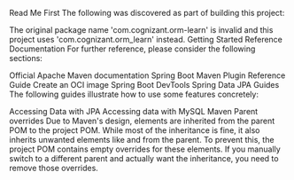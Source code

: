 Read Me First
The following was discovered as part of building this project:

The original package name 'com.cognizant.orm-learn' is invalid and this project uses 'com.cognizant.orm_learn' instead.
Getting Started
Reference Documentation
For further reference, please consider the following sections:

Official Apache Maven documentation
Spring Boot Maven Plugin Reference Guide
Create an OCI image
Spring Boot DevTools
Spring Data JPA
Guides
The following guides illustrate how to use some features concretely:

Accessing Data with JPA
Accessing data with MySQL
Maven Parent overrides
Due to Maven's design, elements are inherited from the parent POM to the project POM. While most of the inheritance is fine, it also inherits unwanted elements like <license> and <developers> from the parent. To prevent this, the project POM contains empty overrides for these elements. If you manually switch to a different parent and actually want the inheritance, you need to remove those overrides.